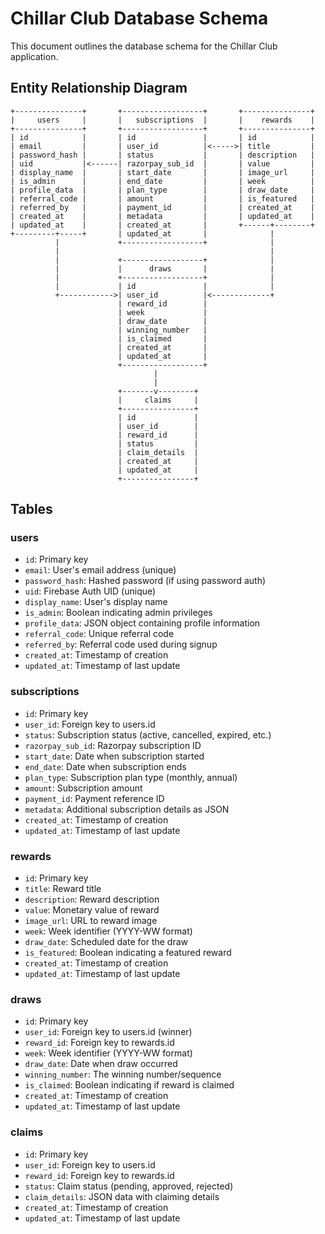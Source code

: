 # Chillar Club Database Schema

This document outlines the database schema for the Chillar Club application.

## Entity Relationship Diagram

```
+---------------+       +------------------+       +---------------+
|     users     |       |   subscriptions  |       |    rewards    |
+---------------+       +------------------+       +---------------+
| id            |       | id               |       | id            |
| email         |       | user_id          |<----->| title         |
| password_hash |       | status           |       | description   |
| uid           |<------| razorpay_sub_id  |       | value         |
| display_name  |       | start_date       |       | image_url     |
| is_admin      |       | end_date         |       | week          |
| profile_data  |       | plan_type        |       | draw_date     |
| referral_code |       | amount           |       | is_featured   |
| referred_by   |       | payment_id       |       | created_at    |
| created_at    |       | metadata         |       | updated_at    |
| updated_at    |       | created_at       |       +------+--------+
+---------+-----+       | updated_at       |              |
          |             +------------------+              |
          |                                               |
          |             +------------------+              |
          |             |      draws       |              |
          |             +------------------+              |
          |             | id               |              |
          +------------>| user_id          |<-------------+
                        | reward_id        |
                        | week             |
                        | draw_date        |
                        | winning_number   |
                        | is_claimed       |
                        | created_at       |
                        | updated_at       |
                        +------------------+
                                |
                                |
                        +-------v--------+
                        |     claims     |
                        +----------------+
                        | id             |
                        | user_id        |
                        | reward_id      |
                        | status         |
                        | claim_details  |
                        | created_at     |
                        | updated_at     |
                        +----------------+
```

## Tables

### users
- `id`: Primary key
- `email`: User's email address (unique)
- `password_hash`: Hashed password (if using password auth)
- `uid`: Firebase Auth UID (unique)
- `display_name`: User's display name
- `is_admin`: Boolean indicating admin privileges
- `profile_data`: JSON object containing profile information
- `referral_code`: Unique referral code
- `referred_by`: Referral code used during signup
- `created_at`: Timestamp of creation
- `updated_at`: Timestamp of last update

### subscriptions
- `id`: Primary key
- `user_id`: Foreign key to users.id
- `status`: Subscription status (active, cancelled, expired, etc.)
- `razorpay_sub_id`: Razorpay subscription ID
- `start_date`: Date when subscription started
- `end_date`: Date when subscription ends
- `plan_type`: Subscription plan type (monthly, annual)
- `amount`: Subscription amount
- `payment_id`: Payment reference ID
- `metadata`: Additional subscription details as JSON
- `created_at`: Timestamp of creation
- `updated_at`: Timestamp of last update

### rewards
- `id`: Primary key
- `title`: Reward title
- `description`: Reward description
- `value`: Monetary value of reward
- `image_url`: URL to reward image
- `week`: Week identifier (YYYY-WW format)
- `draw_date`: Scheduled date for the draw
- `is_featured`: Boolean indicating a featured reward
- `created_at`: Timestamp of creation
- `updated_at`: Timestamp of last update

### draws
- `id`: Primary key
- `user_id`: Foreign key to users.id (winner)
- `reward_id`: Foreign key to rewards.id
- `week`: Week identifier (YYYY-WW format)
- `draw_date`: Date when draw occurred
- `winning_number`: The winning number/sequence
- `is_claimed`: Boolean indicating if reward is claimed
- `created_at`: Timestamp of creation
- `updated_at`: Timestamp of last update

### claims
- `id`: Primary key
- `user_id`: Foreign key to users.id
- `reward_id`: Foreign key to rewards.id
- `status`: Claim status (pending, approved, rejected)
- `claim_details`: JSON data with claiming details
- `created_at`: Timestamp of creation
- `updated_at`: Timestamp of last update